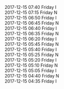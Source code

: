 2017-12-15 07:40 Friday  I  
2017-12-15 07:15 Friday  N  
2017-12-15 06:50 Friday  I  
2017-12-15 06:45 Friday  N  
2017-12-15 06:40 Friday  I  
2017-12-15 06:35 Friday  N  
2017-12-15 06:20 Friday  I  
2017-12-15 05:45 Friday  N  
2017-12-15 05:40 Friday  I  
2017-12-15 05:25 Friday  N  
2017-12-15 05:20 Friday  I  
2017-12-15 05:10 Friday  N  
2017-12-15 05:05 Friday  I  
2017-12-15 04:40 Friday  N  
2017-12-15 04:35 Friday  I  
